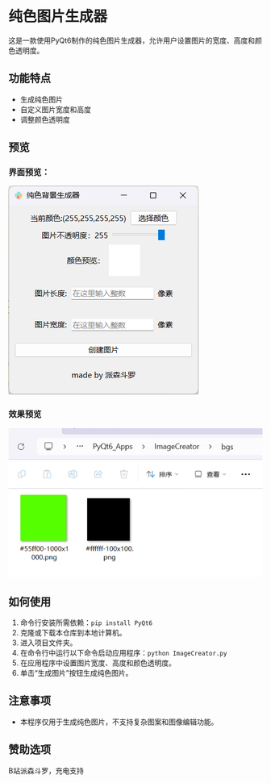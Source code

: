 # 纯色图片生成器

这是一款使用PyQt6制作的纯色图片生成器，允许用户设置图片的宽度、高度和颜色透明度。

## 功能特点

- 生成纯色图片
- 自定义图片宽度和高度
- 调整颜色透明度

## 预览

### 界面预览：

![](imgs/ui.png)

### 效果预览

![](imgs/output.png)

## 如何使用

1. 命令行安装所需依赖：`pip install PyQt6`
2. 克隆或下载本仓库到本地计算机。
3. 进入项目文件夹。
4. 在命令行中运行以下命令启动应用程序：`python ImageCreator.py`
5. 在应用程序中设置图片宽度、高度和颜色透明度。
6. 单击“生成图片”按钮生成纯色图片。

## 注意事项

- 本程序仅用于生成纯色图片，不支持复杂图案和图像编辑功能。

## 赞助选项

B站派森斗罗，充电支持

